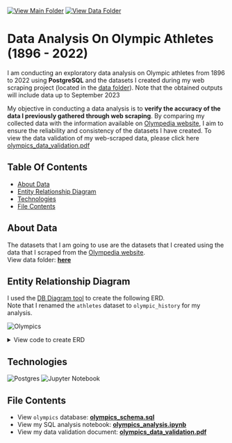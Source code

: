 [![View Main Folder](https://img.shields.io/badge/View-Main_Folder-14BB95.svg?logo=GitHub)](https://github.com/chanronnie/Olympics/tree/main)
[![View Data Folder](https://img.shields.io/badge/View-Data_Folder-EE8E1A.svg?logo=GitHub)](https://github.com/chanronnie/Olympics/tree/main/data)

# Data Analysis On Olympic Athletes (1896 - 2022)
 I am conducting an exploratory data analysis on Olympic athletes from 1896 to 2022 using **PostgreSQL** and the datasets I created during my web scraping project (located in the [data folder](https://github.com/chanronnie/Olympics/tree/main/data)). Note that the obtained outputs will include data up to September 2023


My objective in conducting a data analysis is to **verify the accuracy of the data I previously gathered through web scraping**. By comparing my collected data with the information available on [Olympedia website](https://www.olympedia.org), I aim to ensure the reliability and consistency of the datasets I have created. To view the data validation of my web-scraped data, please click here [olympics_data_validation.pdf
](https://github.com/chanronnie/Olympics/blob/main/analysis/olympics_data_validation.pdf)

## Table Of Contents
* [About Data](#about-data)
* [Entity Relationship Diagram](#entity-relationship-diagram)
* [Technologies](#technologies)
* [File Contents](#file-contents)

## About Data
The datasets that I am going to use are the datasets that I created using the data that I scraped from the [Olympedia website](https://www.olympedia.org).\
View data folder: **[here](https://github.com/chanronnie/Olympics/tree/main/data)**

## Entity Relationship Diagram
I used the [DB Diagram tool](https://dbdiagram.io/home) to create the following ERD.\
Note that I renamed the `athletes` dataset to `olympic_history` for my analysis.

![Olympics](https://github.com/chanronnie/Olympics/assets/121308347/05063af5-2187-48da-b5e2-1fd2453c23c9)


<details>
<summary>View code to create ERD</summary>
  
Here is the code that I used for creating the ERD for the Fresh Segments datasets on DB Diagram tool.

```markdown
TABLE olympic_history
{
	id INTEGER
	name VARCHAR
	gender VARCHAR
	born VARCHAR
	died VARCHAR
	height VARCHAR
	weight VARCHAR
	team VARCHAR
	game VARCHAR
	noc VARCHAR
	sport VARCHAR
	event VARCHAR
	medal VARCHAR
}

TABLE athletes_roles
{
	id INTEGER
	name VARCHAR
	roles VARCHAR
}

TABLE host_cities
{
	year INTEGER
	season VARCHAR
	game VARCHAR
	host_city VARCHAR
}

TABLE noc_countries
{
	noc VARCHAR
	country VARCHAR
}

// Establish relationships between datasets
REF: olympic_history.id > athletes_roles.id
REF: olympic_history.game > host_cities.game
REF: olympic_history.noc > noc_countries.noc
```

</details>

## Technologies
![Postgres](https://img.shields.io/badge/postgres-%23316192.svg?style=for-the-badge&logo=postgresql&logoColor=white)
![Jupyter Notebook](https://img.shields.io/badge/jupyter-F07108.svg?style=for-the-badge&logo=jupyter&logoColor=white)

## File Contents
- View `olympics` database: **[olympics_schema.sql](https://github.com/chanronnie/Olympics/blob/main/analysis/olympics_schema.sql)**
- View my SQL analysis notebook: **[olympics_analysis.ipynb](https://github.com/chanronnie/Olympics/blob/main/analysis/olympics_analysis.ipynb)**
- View my data validation document: **[olympics_data_validation.pdf](https://github.com/chanronnie/Olympics/blob/main/analysis/olympics_data_validation.pdf)**

